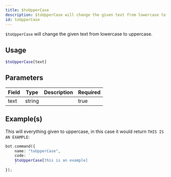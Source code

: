 ```yaml
---
title: $toUpperCase
description: $toUpperCase will change the given text from lowercase to uppercase.
id: toUpperCase
---
```


`$toUpperCase` will change the given text from lowercase to uppercase.

## Usage

```php
$toUpperCase[text]
```

## Parameters

| Field | Type   | Description | Required |
|-------|--------|-------------|----------|
| text  | string |             | true     |

## Example(s)

This will everything given to uppercase, in this case it would return `THIS IS AN EXAMPLE`:

```php
bot.command({
    name: "toUpperCase",
    code: `
    $toUpperCase[this is an example]
    `
});
```